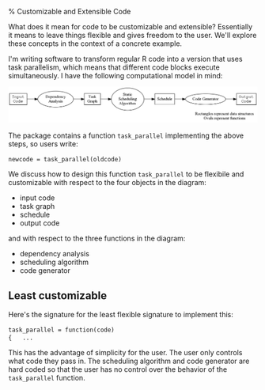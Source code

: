 % Customizable and Extensible Code

What does it mean for code to be customizable and extensible? Essentially
it means to leave things flexible and gives freedom to the user. We'll
explore these concepts in the context of a concrete example.

I'm writing software to transform regular R code into a version that uses
task parallelism, which means that different code blocks execute
simultaneously. I have the following computational model in mind:

![basic model](basic_model.png)

The package contains a function `task_parallel` implementing the above
steps, so users write:

```{r}
newcode = task_parallel(oldcode)
```

We discuss how to design this function `task_parallel` to be flexibile and
customizable with respect to the four objects in the diagram:

- input code
- task graph
- schedule
- output code

and with respect to the three functions in the diagram:

- dependency analysis
- scheduling algorithm
- code generator

## Least customizable

Here's the signature for the least flexible signature to implement this:

```{r}
task_parallel = function(code)
{   ...
```

This has the advantage of simplicity for the user.
The user only controls what code they pass in. The scheduling algorithm and
code generator are hard coded so that the user has no control over the
behavior of the `task_parallel` function.
